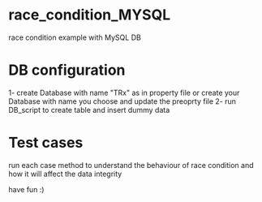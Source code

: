 # race_condition_MYSQL
race condition example with MySQL DB

# DB configuration
1- create Database with name "TRx" as in property file or create your Database with name you choose and update the preoprty file
2- run DB_script to create table and insert dummy data

# Test cases 
run each case method to understand the behaviour of race condition and how it will affect the data integrity 

have fun :)
